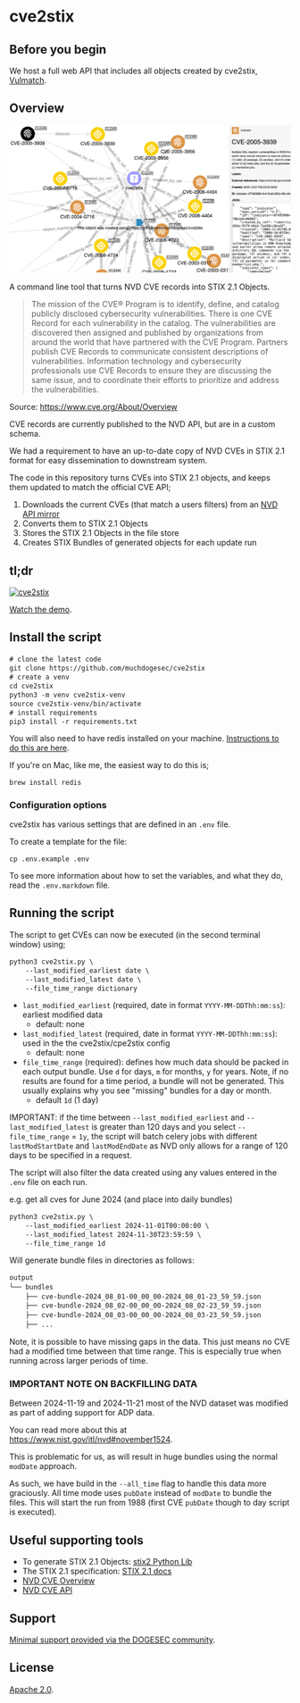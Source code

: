 # cve2stix

## Before you begin

We host a full web API that includes all objects created by cve2stix, [Vulmatch](https://www.vulmatch.com/).

## Overview

![](docs/cve2stix.png)

A command line tool that turns NVD CVE records into STIX 2.1 Objects.

> The mission of the CVE® Program is to identify, define, and catalog publicly disclosed cybersecurity vulnerabilities. There is one CVE Record for each vulnerability in the catalog. The vulnerabilities are discovered then assigned and published by organizations from around the world that have partnered with the CVE Program. Partners publish CVE Records to communicate consistent descriptions of vulnerabilities. Information technology and cybersecurity professionals use CVE Records to ensure they are discussing the same issue, and to coordinate their efforts to prioritize and address the vulnerabilities.

Source: https://www.cve.org/About/Overview

CVE records are currently published to the NVD API, but are in a custom schema.

We had a requirement to have an up-to-date copy of NVD CVEs in STIX 2.1 format for easy dissemination to downstream system.

The code in this repository turns CVEs into STIX 2.1 objects, and keeps them updated to match the official CVE API;

1. Downloads the current CVEs (that match a users filters) from an [NVD API mirror](https://github.com/espressif/esp-nvd-mirror/)
2. Converts them to STIX 2.1 Objects
3. Stores the STIX 2.1 Objects in the file store
4. Creates STIX Bundles of generated objects for each update run

## tl;dr

[![cve2stix](https://img.youtube.com/vi/j8DWB7QF95g/0.jpg)](https://www.youtube.com/watch?v=j8DWB7QF95g)

[Watch the demo](https://www.youtube.com/watch?v=j8DWB7QF95g).

## Install the script

```shell
# clone the latest code
git clone https://github.com/muchdogesec/cve2stix
# create a venv
cd cve2stix
python3 -m venv cve2stix-venv
source cve2stix-venv/bin/activate
# install requirements
pip3 install -r requirements.txt
```

You will also need to have redis installed on your machine. [Instructions to do this are here](https://redis.io/docs/getting-started/installation/).

If you're on Mac, like me, the easiest way to do this is;

```shell
brew install redis
```

### Configuration options

cve2stix has various settings that are defined in an `.env` file.

To create a template for the file:

```shell
cp .env.example .env
```

To see more information about how to set the variables, and what they do, read the `.env.markdown` file.

## Running the script

The script to get CVEs can now be executed (in the second terminal window) using;

```shell
python3 cve2stix.py \
    --last_modified_earliest date \
    --last_modified_latest date \
    --file_time_range dictionary
```

* `last_modified_earliest` (required, date in format `YYYY-MM-DDThh:mm:ss`): earliest modified data 
    * default: none
* `last_modified_latest` (required, date in format `YYYY-MM-DDThh:mm:ss`): used in the the cve2stix/cpe2stix config
    * default: none
* `file_time_range` (required): defines how much data should be packed in each output bundle. Use `d` for days, `m` for months, `y` for years. Note, if no results are found for a time period, a bundle will not be generated. This usually explains why you see "missing" bundles for a day or month. 
    * default `1d` (1 day)

IMPORTANT: if the time between `--last_modified_earliest` and `--last_modified_latest` is greater than 120 days and you select `--file_time_range` = `1y`, the script will batch celery jobs with different `lastModStartDate` and `lastModEndDate` as NVD only allows for a range of 120 days to be specified in a request.

The script will also filter the data created using any values entered in the `.env` file on each run.

e.g. get all cves for June 2024 (and place into daily bundles)

```shell
python3 cve2stix.py \
    --last_modified_earliest 2024-11-01T00:00:00 \
    --last_modified_latest 2024-11-30T23:59:59 \
    --file_time_range 1d
```

Will generate bundle files in directories as follows:

```txt
output
└── bundles
    ├── cve-bundle-2024_08_01-00_00_00-2024_08_01-23_59_59.json
    ├── cve-bundle-2024_08_02-00_00_00-2024_08_02-23_59_59.json
    ├── cve-bundle-2024_08_03-00_00_00-2024_08_03-23_59_59.json
    ├── ...
```

Note, it is possible to have missing gaps in the data. This just means no CVE had a modified time between that time range. This is especially true when running across larger periods of time.

### IMPORTANT NOTE ON BACKFILLING DATA

Between 2024-11-19 and 2024-11-21 most of the NVD dataset was modified as part of adding support for ADP data.

You can read more about this at https://www.nist.gov/itl/nvd#november1524.

This is problematic for us, as will result in huge bundles using the normal `modDate` approach.

As such, we have build in the `--all_time` flag to handle this data more graciously. All time mode uses `pubDate` instead of `modDate` to bundle the files. This will start the run from 1988 (first CVE `pubDate` though to day script is executed).

## Useful supporting tools

* To generate STIX 2.1 Objects: [stix2 Python Lib](https://stix2.readthedocs.io/en/latest/)
* The STIX 2.1 specification: [STIX 2.1 docs](https://docs.oasis-open.org/cti/stix/v2.1/stix-v2.1.html)
* [NVD CVE Overview](https://nvd.nist.gov/vuln)
* [NVD CVE API](https://nvd.nist.gov/developers/vulnerabilities)

## Support

[Minimal support provided via the DOGESEC community](https://community.dogesec.com/).

## License

[Apache 2.0](/LICENSE).